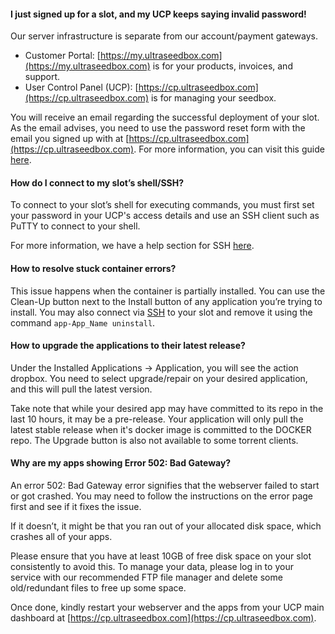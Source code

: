 #### I just signed up for a slot, and my UCP keeps saying invalid password!

Our server infrastructure is separate from our account/payment gateways.

* Customer Portal: [https://my.ultraseedbox.com](https://my.ultraseedbox.com) is for your products, invoices, and support.
* User Control Panel (UCP): [https://cp.ultraseedbox.com](https://cp.ultraseedbox.com) is for managing your seedbox.

You will receive an email regarding the successful deployment of your slot. As the email advises, you need to use the password reset form with the email you signed up with at [https://cp.ultraseedbox.com](https://cp.ultraseedbox.com). For more information, you can visit this guide [here](https://docs.usbx.me/link/171#bkmrk-resetting-the-ucp-pa).

#### How do I connect to my slot’s shell/SSH?

To connect to your slot’s shell for executing commands, you must first set your password in your UCP's access details and use an SSH client such as PuTTY to connect to your shell.

For more information, we have a help section for SSH [here](https://docs.usbx.me/books/secure-shell-%28ssh%29).

#### How to resolve stuck container errors?

This issue happens when the container is partially installed. You can use the Clean-Up button next to the Install button of any application you’re trying to install. You may also connect via [SSH](https://docs.usbx.me/books/secure-shell-%28ssh%29/page/how-to-connect-to-your-ultraseedbox-slot-via-ssh) to your slot and remove it using the command `app-App_Name uninstall`.

#### How to upgrade the applications to their latest release?

Under the Installed Applications -> Application, you will see the action dropbox. You need to select upgrade/repair on your desired application, and this will pull the latest version.

Take note that while your desired app may have committed to its repo in the last 10 hours, it may be a pre-release. Your application will only pull the latest stable release when it's docker image is committed to the DOCKER repo. The Upgrade button is also not available to some torrent clients.

#### Why are my apps showing Error 502: Bad Gateway? 

An error 502: Bad Gateway error signifies that the webserver failed to start or got crashed. You may need to follow the instructions on the error page first and see if it fixes the issue.

If it doesn’t, it might be that you ran out of your allocated disk space, which crashes all of your apps.

Please ensure that you have at least 10GB of free disk space on your slot consistently to avoid this. To manage your data, please log in to your service with our recommended FTP file manager and delete some old/redundant files to free up some space.

Once done, kindly restart your webserver and the apps from your UCP main dashboard at [https://cp.ultraseedbox.com](https://cp.ultraseedbox.com).